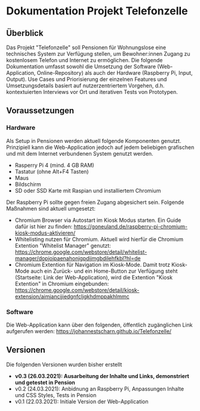 # Dokumentation Projekt Telefonzelle

## Überblick
Das Projekt "Telefonzelle" soll Pensionen für Wohnungslose eine technisches System zur Verfügung stellen, um Bewohner:innen Zugang zu kostenlosem Telefon und Internet zu ermöglichen. Die folgende Dokumentation umfasst sowohl die Umsetzung der Software (Web-Application, Online-Repository) als auch der Hardware (Raspberry Pi, Input, Output). Use Cases und Priorisierung der einzelnen Features und Umsetzungsdetails basiert auf nutzerzentriertem Vorgehen, d.h. kontextuierten Interviews vor Ort und iterativen Tests von Prototypen.

## Voraussetzungen
### Hardware
Als Setup in Pensionen werden aktuell folgende Komponenten genutzt. Prinzipiell kann die Web-Application jedoch auf jedem beliebigen grafischen und mit dem Internet verbundenen System genutzt werden. 
* Rasperry Pi 4 (mind. 4 GB RAM)
* Tastatur (ohne Alt+F4 Tasten)
* Maus
* Bildschirm
* SD oder SSD Karte mit Raspian und installiertem Chromium

Der Raspberry Pi sollte gegen freien Zugang abgesichert sein. Folgende Maßnahmen sind aktuell umgesetzt:
* Chromium Browser via Autostart im Kiosk Modus starten. Ein Guide dafür ist hier zu finden: https://goneuland.de/raspberry-pi-chromium-kiosk-modus-aktivieren/
* Whitelisting nutzen für Chromium. Aktuell wird hierfür die Chromium Extention "Whitelist Manager" genutzt: https://chrome.google.com/webstore/detail/whitelist-manager/dopjoipaenahonjgpdijmgbdilehfkbl?hl=de
* Chromium Extention für Navigation im Kiosk-Mode. Damit trotz Kiosk-Mode auch ein Zurück- und ein Home-Button zur Verfügung steht (Startseite: Link der Web-Application), wird die Extention "Kiosk Extention" in Chromium eingebunden: https://chrome.google.com/webstore/detail/kiosk-extension/aimjancijiedgnfcljgkhdmppakhlmmc

### Software
Die Web-Application kann über den folgenden, öffentlich zugänglichen Link aufgerufen werden: https://johannestscharn.github.io/Telefonzelle/ 


## Versionen
Die folgenden Versionen wurden bisher erstellt
* **v0.3 (26.03.2021): Ausarbeitung der Inhalte und Links, demonstriert und getestet in Pension**
* v0.2 (24.03.2021): Anbidnung an Raspberry Pi, Anpassungen Inhalte und CSS Styles, Tests in Pension
* v0.1 (22.03.2021): Initiale Version der Web-Application
